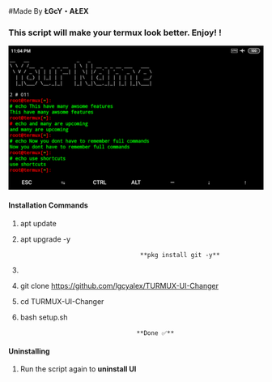  #Made By **ŁGcY・AŁEX**
### This script will make your termux look better. Enjoy! ! 
![logo](logo.png)
#### Installation Commands


1.  apt update


2. apt upgrade -y


                                        **pkg install git -y**
3.


4.  git clone https://github.com/lgcyalex/TURMUX-UI-Changer

5.  cd TURMUX-UI-Changer

6.  bash setup.sh

                                        **Done ✅**


#### Uninstalling
1. Run the script again to **uninstall UI**
